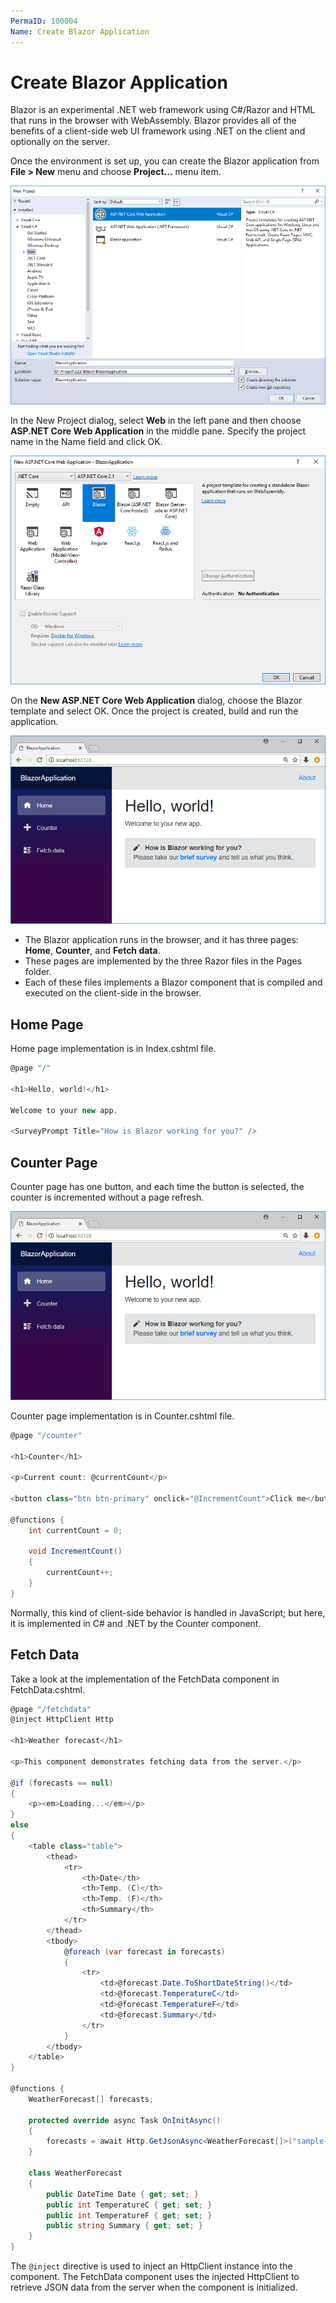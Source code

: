 ```yaml
---
PermaID: 100004
Name: Create Blazor Application
---
```


# Create Blazor Application

Blazor is an experimental .NET web framework using C#/Razor and HTML that runs in the browser with WebAssembly. Blazor provides all of the benefits of a client-side web UI framework using .NET on the client and optionally on the server.

Once the environment is set up, you can create the Blazor application from **File > New** menu and choose **Project...** menu item.

<img src="images/create-first-app1.png" alt="Create first app-1">

In the New Project dialog, select **Web** in the left pane and then choose **ASP.NET Core Web Application** in the middle pane. Specify the project name in the Name field and click OK.

<img src="images/create-first-app2.png" alt="Create first app-2">

On the **New ASP.NET Core Web Application** dialog, choose the Blazor template and select OK. Once the project is created, build and run the application.

<img src="images/create-first-app3.png" alt="Create first app-3">

 - The Blazor application runs in the browser, and it has three pages: **Home**, **Counter**, and **Fetch data**. 
 - These pages are implemented by the three Razor files in the Pages folder.
 - Each of these files implements a Blazor component that is compiled and executed on the client-side in the browser.

## Home Page

Home page implementation is in Index.cshtml file.

```csharp
@page "/"

<h1>Hello, world!</h1>

Welcome to your new app.

<SurveyPrompt Title="How is Blazor working for you?" />

```

## Counter Page

Counter page has one button, and each time the button is selected, the counter is incremented without a page refresh. 

<img src="images/create-first-app3.png" alt="Create first app-4">

Counter page implementation is in Counter.cshtml file.

```csharp
@page "/counter"

<h1>Counter</h1>

<p>Current count: @currentCount</p>

<button class="btn btn-primary" onclick="@IncrementCount">Click me</button>

@functions {
    int currentCount = 0;

    void IncrementCount()
    {
        currentCount++;
    }
}
```
Normally, this kind of client-side behavior is handled in JavaScript; but here, it is implemented in C# and .NET by the Counter component.

## Fetch Data

Take a look at the implementation of the FetchData component in FetchData.cshtml. 

```csharp
@page "/fetchdata"
@inject HttpClient Http

<h1>Weather forecast</h1>

<p>This component demonstrates fetching data from the server.</p>

@if (forecasts == null)
{
    <p><em>Loading...</em></p>
}
else
{
    <table class="table">
        <thead>
            <tr>
                <th>Date</th>
                <th>Temp. (C)</th>
                <th>Temp. (F)</th>
                <th>Summary</th>
            </tr>
        </thead>
        <tbody>
            @foreach (var forecast in forecasts)
            {
                <tr>
                    <td>@forecast.Date.ToShortDateString()</td>
                    <td>@forecast.TemperatureC</td>
                    <td>@forecast.TemperatureF</td>
                    <td>@forecast.Summary</td>
                </tr>
            }
        </tbody>
    </table>
}

@functions {
    WeatherForecast[] forecasts;

    protected override async Task OnInitAsync()
    {
        forecasts = await Http.GetJsonAsync<WeatherForecast[]>("sample-data/weather.json");
    }

    class WeatherForecast
    {
        public DateTime Date { get; set; }
        public int TemperatureC { get; set; }
        public int TemperatureF { get; set; }
        public string Summary { get; set; }
    }
}
```

The `@inject` directive is used to inject an HttpClient instance into the component. The FetchData component uses the injected HttpClient to retrieve JSON data from the server when the component is initialized.